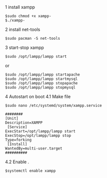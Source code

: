 1 install xampp
```
$sudo chmod +x xampp-
$./xampp-
```
2 install net-tools
```
$sudo pacman -S net-tools
```
3 start-stop xampp
```
$sudo /opt/lampp/lampp start
```
or
```
$sudo /opt/lampp/lampp startapache
$sudo /opt/lampp/lampp startmysql
$sudo /opt/lampp/lampp stopapache
$sudo /opt/lampp/lampp stopmysql
```

4 Autostart on boot
4.1 Make file
```
$sudo nano /etc/systemd/system/xampp.service
```

```
########
[Unit]
Description=XAMPP
 [Service]
ExecStart=/opt/lampp/lampp start
ExecStop=/opt/lampp/lampp stop
Type=forking
 [Install]
WantedBy=multi-user.target
##########
```
4.2 Enable . 
```
$systemctl enable xampp
```
